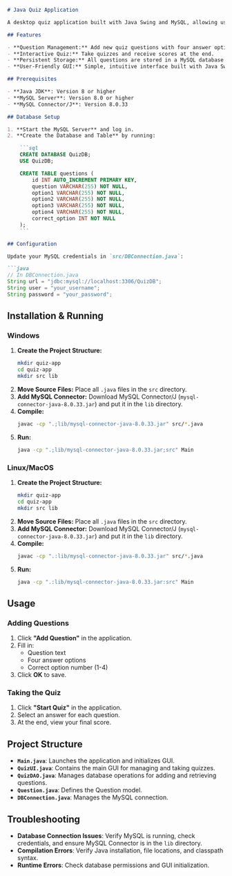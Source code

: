 ```markdown
# Java Quiz Application

A desktop quiz application built with Java Swing and MySQL, allowing users to create and take multiple-choice quizzes.

## Features

- **Question Management:** Add new quiz questions with four answer options and mark the correct one.
- **Interactive Quiz:** Take quizzes and receive scores at the end.
- **Persistent Storage:** All questions are stored in a MySQL database for easy access.
- **User-Friendly GUI:** Simple, intuitive interface built with Java Swing.

## Prerequisites

- **Java JDK**: Version 8 or higher
- **MySQL Server**: Version 8.0 or higher
- **MySQL Connector/J**: Version 8.0.33

## Database Setup

1. **Start the MySQL Server** and log in.
2. **Create the Database and Table** by running:

    ```sql
    CREATE DATABASE QuizDB;
    USE QuizDB;

    CREATE TABLE questions (
        id INT AUTO_INCREMENT PRIMARY KEY,
        question VARCHAR(255) NOT NULL,
        option1 VARCHAR(255) NOT NULL,
        option2 VARCHAR(255) NOT NULL,
        option3 VARCHAR(255) NOT NULL,
        option4 VARCHAR(255) NOT NULL,
        correct_option INT NOT NULL
    );
    ```

## Configuration

Update your MySQL credentials in `src/DBConnection.java`:

```java
// In DBConnection.java
String url = "jdbc:mysql://localhost:3306/QuizDB";
String user = "your_username";
String password = "your_password";
```

## Installation & Running

### Windows

1. **Create the Project Structure:**
    ```bash
    mkdir quiz-app
    cd quiz-app
    mkdir src lib
    ```
2. **Move Source Files:** Place all `.java` files in the `src` directory.
3. **Add MySQL Connector:** Download MySQL Connector/J (`mysql-connector-java-8.0.33.jar`) and put it in the `lib` directory.
4. **Compile:**
    ```bash
    javac -cp ".;lib/mysql-connector-java-8.0.33.jar" src/*.java
    ```
5. **Run:**
    ```bash
    java -cp ".;lib/mysql-connector-java-8.0.33.jar;src" Main
    ```

### Linux/MacOS

1. **Create the Project Structure:**
    ```bash
    mkdir quiz-app
    cd quiz-app
    mkdir src lib
    ```
2. **Move Source Files:** Place all `.java` files in the `src` directory.
3. **Add MySQL Connector:** Download MySQL Connector/J (`mysql-connector-java-8.0.33.jar`) and put it in the `lib` directory.
4. **Compile:**
    ```bash
    javac -cp ".:lib/mysql-connector-java-8.0.33.jar" src/*.java
    ```
5. **Run:**
    ```bash
    java -cp ".:lib/mysql-connector-java-8.0.33.jar:src" Main
    ```

## Usage

### Adding Questions

1. Click **"Add Question"** in the application.
2. Fill in:
   - Question text
   - Four answer options
   - Correct option number (1-4)
3. Click **OK** to save.

### Taking the Quiz

1. Click **"Start Quiz"** in the application.
2. Select an answer for each question.
3. At the end, view your final score.

## Project Structure

- **`Main.java`**: Launches the application and initializes GUI.
- **`QuizUI.java`**: Contains the main GUI for managing and taking quizzes.
- **`QuizDAO.java`**: Manages database operations for adding and retrieving questions.
- **`Question.java`**: Defines the Question model.
- **`DBConnection.java`**: Manages the MySQL connection.

## Troubleshooting

- **Database Connection Issues**: Verify MySQL is running, check credentials, and ensure MySQL Connector is in the `lib` directory.
- **Compilation Errors**: Verify Java installation, file locations, and classpath syntax.
- **Runtime Errors**: Check database permissions and GUI initialization.
```
